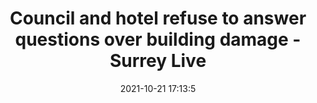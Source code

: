 ---
"title": "Council and hotel refuse to answer questions over building damage - Surrey Live"
"date": "2021-10-21 17:13:5"
"feed_name": "GOOGLENEWSCONSTRUCTION"
"feed_website": "https://news.google.com/search?q=construction%2Bincident&hl=en-US&gl=US&ceid=US:en"
"feed_rss": "https://news.google.com/rss/search?q=construction%2Bincident&hl=en-US&gl=US&ceid=US:en"
"link": "https://www.getsurrey.co.uk/news/surrey-news/council-hilton-construction-company-refuse-21932372"
"source": "{'href': 'https://www.getsurrey.co.uk', 'title': 'Surrey Live'}"
"file": "_posts/2021-1-1-41907b3d799a5f509469d38d814be4159273bbf1.md"
"accident": "0"
"drilling": "0"
"represented_by": "0"
"dead": "0"
"injured": "0"
"arrested": "0"
"place": "unknown place"
"where": "unknown site"
"causes": "unknown"
"place_uri": "unknown place"
---